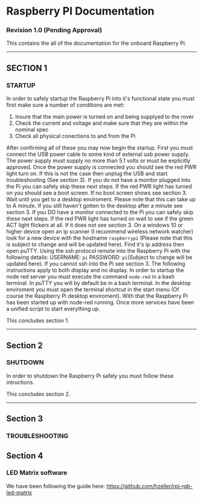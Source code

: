 # Raspberry PI Documentation
### Revision 1.0 (Pending Approval)

This contains the all of the documentation for the onboard Raspberry Pi.


---


## SECTION 1
### STARTUP
In order to safely startup the Raspberry Pi into it's functional state you must first make sure a number of conditions are met:

1. Insure that the main power is turned on and being supplyed to the rover
2. Check the current and voltage and make sure that they are within the nominal spec
3. Check all physical conections to and from the Pi

After confirming all of these you may now begin the startup. First you must connect the USB power cable to some kind of external usb power supply. The power supply must supply no more than 5.1 volts or must be explicitly approved. Once the power supply is connected you should see the red PWR light turn on. If this is not the case then unplug the USB and start troubleshooting (See section 3). If you do not have a monitor plugged into the Pi you can safely skip these next steps. If the  red PWR light has turned on you should see a boot screen. If no boot screen shows see section 3. Wait until you get to a desktop enviroment. Please note that this can take up to A minute. If you still haven't gotten to the desktop after a minute see section 3. If you DO have a monitor connected to the Pi you can safely skip these next steps. If the red PWR light has turned on wait to see if the green ACT light flickers at all. If it does not see section 3. On a windows 10 or higher device open an ip scanner (I recommend wireless network watcher) look for a new device with the hostname `raspberrypi` (Please note that this is subject to change and will be updated here). Find it's ip address then open puTTY. Using the ssh protocol remote into the Raspberry Pi with the following details: USERNAME: `pi` PASSWORD: `pi`(Subject to change will be updated here). If you cannot ssh into the Pi see section 3. The following instructions apply to both display and no display. In order to startup the node red server you must execute the command `node-red` in a bash terminal. In puTTY you will by default be in a bash terminal. In the desktop enviroment you must open the terminal shortcut in the start menu (Of course the Raspberry Pi desktop enviroment). With that the Raspberry Pi has been started up with node-red running. Once more services have been a unified script to start everything up.

This concludes section 1.

---

## Section 2
### SHUTDOWN
In order to shutdown the Raspberry Pi safely you must follow these intructions.

This concludes section 2.

---

## Section 3
### TROUBLESHOOTING



## Section 4
### LED Matrix software

We have been following the guide here: https://github.com/hzeller/rpi-rgb-led-matrix

